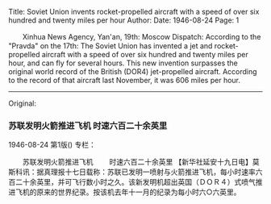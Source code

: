 Title: Soviet Union invents rocket-propelled aircraft with a speed of over six hundred and twenty miles per hour
Author:
Date: 1946-08-24
Page: 1

　　Xinhua News Agency, Yan'an, 19th: Moscow Dispatch: According to the "Pravda" on the 17th: The Soviet Union has invented a jet and rocket-propelled aircraft with a speed of over six hundred and twenty miles per hour, and can fly for several hours. This new invention surpasses the original world record of the British (DOR4) jet-propelled aircraft. According to the record of that aircraft last November, it was 606 miles per hour.



<hr /> 

Original: 


### 苏联发明火箭推进飞机  时速六百二十余英里

1946-08-24
第1版()
专栏：

　　苏联发明火箭推进飞机
　　时速六百二十余英里
    【新华社延安十九日电】莫斯科讯：据真理报十七日载称：苏联已发明一喷射与火箭推进飞机，每小时速率六百二十余英里，并可飞行数小时之久。该新发明机超出英国（ＤＯＲ４）式喷气推进飞机的原来的世界纪录。按该机去年十一月的纪录为每小时六○六英里。
